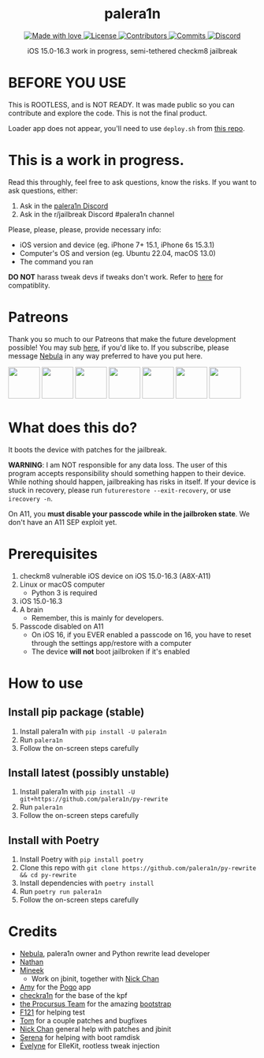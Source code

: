 <h1 align="center">
  palera1n
</h1>

<p align="center">
  <a href="#">
    <img src="https://img.shields.io/badge/made%20with-love-E760A4.svg" alt="Made with love">
  </a>
  <a href="https://github.com/palera1n/palera1n/blob/main/LICENSE" target="_blank">
    <img src="https://img.shields.io/github/license/palera1n/palera1n.svg" alt="License">
  </a>
  <a href="https://github.com/palera1n/palera1n/graphs/contributors" target="_blank">
    <img src="https://img.shields.io/github/contributors/palera1n/palera1n.svg" alt="Contributors">
  </a>
  <a href="https://github.com/palera1n/palera1n/commits/main" target="_blank">
    <img src="https://img.shields.io/github/commit-activity/w/palera1n/palera1n.svg" alt="Commits">
  </a>
  <a href="https://dsc.gg/palera1n" target="_blank">
    <img src="https://img.shields.io/discord/1028398973452570725?label=discord" alt="Discord">
  </a>
</p>

<p align="center">
iOS 15.0-16.3 work in progress, semi-tethered checkm8 jailbreak
</p>

# BEFORE YOU USE

This is ROOTLESS, and is NOT READY. It was made public so you can contribute and explore the code. This is not the final product.

Loader app does not appear, you'll need to use `deploy.sh` from [this repo](https://github.com/mineek/kok3shi16-rootless).

# This is a work in progress.

Read this throughly, feel free to ask questions, know the risks. If you want to ask questions, either:

1. Ask in the [palera1n Discord](https://discord.gg/4S3yUMxuQH)
2. Ask in the r/jailbreak Discord #palera1n channel

Please, please, please, provide necessary info:

- iOS version and device (eg. iPhone 7+ 15.1, iPhone 6s 15.3.1)
- Computer's OS and version (eg. Ubuntu 22.04, macOS 13.0)
- The command you ran

**DO NOT** harass tweak devs if tweaks don't work. Refer to [here](https://github.com/itsnebulalol/ios15-tweaks) for compatiblity.

# Patreons

Thank you so much to our Patreons that make the future development possible! You may sub [here](https://patreon.com/palera1n), if you'd like to. If you subscribe, please message [Nebula](https://twitter.com/itsnebulalol) in any way preferred to have you put here.

<a href="https://github.com/samh06"><img width=64 src="https://user-images.githubusercontent.com/18669106/206333607-881d7ca1-f3bf-4e18-b620-25de0c527315.png"></img></a>
<a href="https://havoc.app"><img width=64 src="https://docs.havoc.app/img/standard_icon.png"></img></a>
<a href="https://twitter.com/yyyyyy_public"><img width=64 src="https://pbs.twimg.com/profile_images/1429332550112079876/dQQgsURc_400x400.jpg"></img></a>
<a href="https://twitter.com/0xSp00kyb0t"><img width=64 src="https://pbs.twimg.com/profile_images/1603601553226620935/1t4yD1bD_400x400.jpg"></img></a>
<a href="https://chariz.com"><img width=64 src="https://chariz.com/img/favicon.png"></img></a>
<a href="https://twitter.com/stars6220"><img width=64 src="https://pbs.twimg.com/profile_images/1606990218925670400/Y4JBl6OS_400x400.jpg"></img></a>
<a href="https://github.com/beast9265"><img width=64 src="https://avatars.githubusercontent.com/u/79794946?v=4"></img></a>

# What does this do?

It boots the device with patches for the jailbreak. 

**WARNING**: I am NOT responsible for any data loss. The user of this program accepts responsibility should something happen to their device. While nothing should happen, jailbreaking has risks in itself. If your device is stuck in recovery, please run `futurerestore --exit-recovery`, or use `irecovery -n`.

On A11, you **must disable your passcode while in the jailbroken state**. We don't have an A11 SEP exploit yet.

# Prerequisites

1. checkm8 vulnerable iOS device on iOS 15.0-16.3 (A8X-A11)
2. Linux or macOS computer
    - Python 3 is required
3. iOS 15.0-16.3
4. A brain
    - Remember, this is mainly for developers.
5. Passcode disabled on A11
    - On iOS 16, if you EVER enabled a passcode on 16, you have to reset through the settings app/restore with a computer
    - The device **will not** boot jailbroken if it's enabled

# How to use

## Install pip package (stable)

1. Install palera1n with `pip install -U palera1n`
2. Run `palera1n`
3. Follow the on-screen steps carefully

## Install latest (possibly unstable)

1. Install palera1n with `pip install -U git+https://github.com/palera1n/py-rewrite`
2. Run `palera1n`
3. Follow the on-screen steps carefully

## Install with Poetry

1. Install Poetry with `pip install poetry`
2. Clone this repo with `git clone https://github.com/palera1n/py-rewrite && cd py-rewrite`
3. Install dependencies with `poetry install`
4. Run `poetry run palera1n`
5. Follow the on-screen steps carefully

# Credits

- [Nebula](https://github.com/itsnebulalol), palera1n owner and Python rewrite lead developer
- [Nathan](https://github.com/verygenericname)
- [Mineek](https://github.com/mineek)
    - Work on jbinit, together with [Nick Chan](https://github.com/asdfugil)
- [Amy](https://github.com/elihwyma) for the [Pogo](https://github.com/elihwyma/Pogo) app
- [checkra1n](https://github.com/checkra1n) for the base of the kpf
- [the Procursus Team](https://github.com/ProcursusTeam) for the amazing [bootstrap](https://github.com/ProcursusTeam/Procursus)
- [F121](https://github.com/F121Live) for helping test
- [Tom](https://github.com/guacaplushy) for a couple patches and bugfixes
- [Nick Chan](https://github.com/asdfugil) general help with patches and jbinit
- [Serena](https://github.com/SerenaKit) for helping with boot ramdisk
- [Évelyne](https://github.com/evelyneee) for ElleKit, rootless tweak injection
